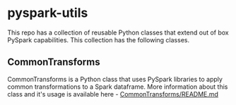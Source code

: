# pyspark-utils
This repo has a collection of reusable Python classes that extend out of box PySpark capabilities. This collection has the following classes.

## CommonTransforms
CommonTransforms is a Python class that uses PySpark libraries to apply common transformations to a Spark dataframe. More information about this class and it's usage is available here - [CommonTransforms/README.md](../blob/main/CommonTransforms/README.md)
